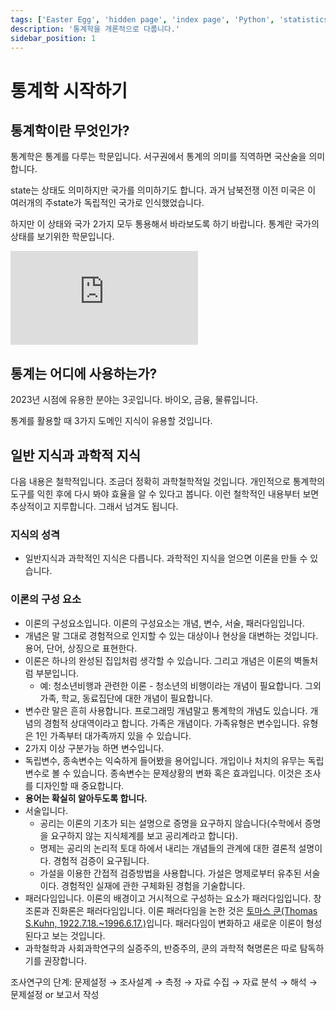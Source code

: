 ```yaml
---
tags: ['Easter Egg', 'hidden page', 'index page', 'Python', 'statistics']
description: '통계학을 개론적으로 다룹니다.'
sidebar_position: 1
---
```


# 통계학 시작하기

## 통계학이란 무엇인가?

통계학은 통계를 다루는 학문입니다. 서구권에서 통계의 의미를 직역하면 국산술을 의미합니다.

state는 상태도 의미하지만 국가를 의미하기도 합니다. 과거 남북전쟁 이전 미국은 이 여러개의 주state가 독립적인 국가로 인식했었습니다.

하지만 이 상태와 국가 2가지 모두 통용해서 바라보도록 하기 바랍니다. 통계란 국가의 상태를 보기위한 학문입니다.

<iframe class="codepen" src="https://www.youtube.com/embed/YlGMHmzeW3Y" title="강대국을 만드는 통계의 역사 | 통계학, 삶의질지표, 국가통계" frameborder="0" allow="accelerometer; autoplay; clipboard-write; encrypted-media; gyroscope; picture-in-picture; web-share" allowfullscreen></iframe>

## 통계는 어디에 사용하는가?

2023년 시점에 유용한 분야는 3곳입니다. 바이오, 금융, 물류입니다.

통계를 활용할 때 3가지 도메인 지식이 유용할 것입니다.

<!-- https://www.notion.so/statistics-cf513b71fd894c00bda3e445857fab16 -->
<!-- 강의 필기: https://www.notion.so/93f9ea736fef45dca1a529a7c57afe0c?v=3f4ba847abba4d208102deb39fc3d917 -->

## 일반 지식과 과학적 지식

다음 내용은 철학적입니다. 조금더 정확히 과학철학적일 것입니다. 개인적으로 통계학의 도구를 익힌 후에 다시 봐야 효율을 알 수 있다고 봅니다. 이런 철학적인 내용부터 보면 추상적이고 지루합니다. 그래서 넘겨도 됩니다.

### 지식의 성격

- 일반지식과 과학적인 지식은 다릅니다. 과학적인 지식을 얻으면 이론을 만들 수 있습니다.

<!--
- 일반지식과 과학적인 지식은 다르다. 과학적인 지식을 얻으면 이론을 만들 수 있다. 이론을 만들게 되면 주장이 될 수 있다.
- 지식은 앎의 상태를 보고 지식이라고 한다.
- 지식의 생산으로 기인한 성격은 **합의적 지식**과 **경험적 지식**이 있다.
- 일상적인 지식 습득에서 발생하는 오류들이 있다. 지식습득과정에서 오류가 있으면 과학적이지 못하다. 이런 오류를 범하지 않도록 검증하는 것이다. 지식이 갖고 있는 한계점을 이해해야 한다.
- 합의된 지식과 경험적 지식이다.
- **합의된 지식**은 문화적으로 작용하는 경우가 많다. 예수의 존재와 이순신의 존재에 대한 인정이 예시이다. 역사적 객관성과 문화적으로 이순신이 존재한다는 것을 학습했다. 그래서 인정하지만 예수는 인정하지 않는 사람도 있다.
- 외부의 강요 없이 스스로 경험한 것들에 근거하여 무엇을 사실로 민든 것은 **경험적 지식**이다.
- 인간은 완벽하지 않다. 경험적인 지식의 경우 잘못된 것을 아는 경우가 많다. 이것은 지식습득에서 발생할 수 있는 오류들이 존재한다. 지식을 생산하는 주체인 인간들이 갖고 있는 본원적인 한계라고 볼 수 있다.
- 부정확한 관찰로 오류가 발생할 수 있다. 부정확한 관찰은 부정확한 지식을 산출한다.
- 과도한(=성급한) 일반화의 오류가 있다. 소수의 사실로 다수에게 확대 적용하는 경우다.
  - ex 경상도 사람 몇 명을 보고 나서 '경상도사람은 모두 퉁명스럽다'
- 선별적인 관찰이 있다. 일반화에 들어맞는 관찰을 선택하고 틀린 것을 버리는 경우다. ex 경상도사람 중 퉁명스러운 사람만 맞다고 하고 아니면 경상도에서 태어났지만 서울에 오래있어 성격이 바뀌었다고 합리화한다.
- 꾸며진 지식이 있다. 자신의 일반화된 정면으로 위배되거나 회피할 수 없는 사실이 나타나면 일반화를 유지하기 위해 스스로 지식을 만든다. 옛날에 담배가 해롭다는 객관적인 사실이 나왔지만 부정하기 위해 담배회사는 광고예산과 로비에 많은 돈을 썼다.
- 사후가설을 설정한다. 가설을 먼저 설정하고 검증을 해야 하는데 순서를 반대로 결과를 가지고 가설을 만드는 경우이다.
  - 사전에 가설을 세우는 과학적 방법을 무시하는 것이다.
  - ex 가설: 잠을 많이 자면 시험성적이 낮아진다. ⇒ 낮은 점수를 받은 후, 왜 시험점수가 낮아졌는지 설명을 수면시간으로 했다.
- 비논리적 사유가 있다. 일상적인 사유로 그럴 듯하게 보이지만 비논리적 오류를 내포한다. 예시로 도박꾼의 오류이다. 매 확률은 독립적인데 정규분포의 평균회귀 법칙을 기대하고 패배를 많이 하면 승리를 예상한다.
- 자아개입이 있다. 자아가 손상을 보호하기 위해서 객관성이 떨어지는 경향이다.
  - ex 직장에서 해고 되었는데 회사가 비합리적이라고 자신의 무능함을 배제하는 경향이다.
  - 꾸며진 지식과 유사하다.
- 탐구의 조기 종결 오류도 있다. 지식이 불완전한 상태에서 연구를 중간 중단 오류를 범하는 것이다.
- 신비화가 존재한다. 이해되지 않은 현실에 대한 초현실적 귀의이다. 시험전날 꿈을 꾸고 시험을 잘 볼 것이라고 기대하는 경우이다.
  - 비논리적 사유와 유사하다.
- **과학적 인식방법은 일상적인 사유의 한계를 극복하기 위한 일종의 의도적 장치를 갖추기 위한 노력을 한다.**

### 22: 2 -2. 과학적 지식의 추구 - 1

- 과학적인 지식은 논리와 경험을 결합(논리 - 경험적, logico - empirical)시켜 사실을 확인한다. 지식이 갖는 한계점을 극복하기 위해서 검증된 지식을 습득하기 위해서 사용한 것이 과학적 인식방법이다. 즉 실증주의연구이다.
- 실증주의는 경험에 의해 검증되지 않으면 지식으로 인식하지 않는다.
- 과학적 인식 방법은 논리와 경험을 결합시켜 사실에 대한 확인을 시도하는 것이다.
- 과학적 조사연구를 통해 논리와 경험의 결합으로 과학적 지식을 생산하는 것이다.
- 과학적 조사연구는 어떻게 수행되어야 하는지를 다루는 것이 조사방법론이다.
- 과학적 인식방법은 실증주의로 19세기 사회학자 콩트(A. Comte)의 인간정신의 진보단계(=지식 추구 방법의 변화)로 설명가능하다. 신학적, 형이상학적, 과학적(=실증적) 3단계이다.
- 과학적 인식방법 = 논리-경험적
  - 과학은 현상에 대한 설명을 위해 경험을 중시한다. 경험의 기초가 되는 논리를 배제한다는 것은 아니다.
- 과학적 인식방법에서 논리성은 이론을 뜻하고, 경험성은 조사 또는 관찰을 의미한다.
- 일상적인 사유방법으로 명백한 한계를 가진다. 고급스러운 사유와 인식방법으로 갖추어야 과학적 방법이 그러한 필요성에 부합한다.
- 나름대로 이론과 설명을 이끌어내 실천전략을 세워야 한다.
- 과학적 지식의 추구이다. 과학적 방법의 특징들이다.
- (누구나 인정할 수 있게) 논리적이어야 한다.
- 경험적으로 검증이 가능해야 한다.
- 확률적 결정론을 전제로 한다.
- 체계적이고 표준화된 절차를 따라야 한다.
- 과학 이론은 잠정적이다. 이론은 변한다.
- 객관적이어야 한다. 즉 보편타당성과 상통한다. 전부를 조사를 못하기 때문에 소수를 조사하고 일반화를 할 수 있어야 하는데 이론적으로도 인정받을 수 있어야 한다.
- 가급적 적은 수의 원인으로 현상으로 설명한다. 최대한 간결한 설명을 추구해야 한다. 물론 생태주의, 환원주의(결정주의) 오류도 존재한다.
- 재생가능성이 있어야 한다. 과학적 결과를 바탕으로 다시 실험, 인식 결과 다시 했을 때 결과가 다르다면 오류가 있다.

## 과학적 이론

- 과학적 이론의 개념과 사회과학 이론의 특성, 이론 정립을 위한 조사연구의 역할에 대해 알아본다.

1. 과학적 이론의 정의
2. 사회과학 이론의 특성
3. 이론의 구성 요소
4. 이론의 유형
5. 이론 형성의 방법 체계

### 1. 과학적 이론의 정의

- 3장 과학적 이론이다. 이론이란 설명이다. 과학적 이론이란 과학이 가미된 이론이다. 이론의 개념과 특성을 알게 되면 과학적 이론도 쉽게 알 수 있다. 논리성과 경험성에 대한 가능성을 함께 갖춘 어떤 사실들간의 설명이라고 이해할 수 있다.
- 과학적 지식은 과학적 이론으로 구성된다. → 과학적 이론은 현상에 대한 예측이나 통제의 목적에 기여한다.

### 2. 사회과학 이론의 특성

- 철학이나 믿음을 보고 이론이라고 하지 않는다.
  - 사회과학은 가치중립적이다. 믿음이나 철학이 아니다. 마땅히 해야 한다는 논하는 것이 아니다. 사회과학이론에서 가치중립성이다. ex 신자유주의의 옳고 그름은 윤리의 영역이다. 과학의 영역은 신자유주의 경제정책의 과정과 결과 인식이다.
- 개인이 아니라 집합체의 속성이 있다.
- 사회적 이론이란 사회생활을 지속적으로 정형화된 유형을 찾으려는 노력이다.
- 사회적 규칙성을 찾게 되면 이해의 폭이 넓어진다.
  - 이론은 사람들의 사회생활에서 지속적으로 나타는 현상에 대한 논리적이고 정형화된 유형을 찾으려는 노력이다.
- 사회과학이론은 개인이 아니라 집합체이다.
  - 교통사고발생확률이 증가와 감소의 상관관계를 찾고자 한다.
- 변수언어로 구성/관심의 대상이다.
  - 이론은 변수들 사이에서 논리적으로 기대되는 관계를 묘사한다.
  - 전문가는 클라이언트 자체보다 그들에 영향을 주는 변수가 주된 관심이다.

-->

### 이론의 구성 요소

- 이론의 구성요소입니다. 이론의 구성요소는 개념, 변수, 서술, 패러다임입니다.
- 개념은 말 그대로 경험적으로 인지할 수 있는 대상이나 현상을 대변하는 것입니다. 용어, 단어, 상징으로 표현한다.
- 이론은 하나의 완성된 집입처럼 생각할 수 있습니다. 그리고 개념은 이론의 벽돌처럼 부분입니다.
  - 예: 청소년비행과 관련한 이론 - 청소년의 비행이라는 개념이 필요합니다. 그외 가족, 학교, 동료집단에 대한 개념이 필요합니다.
- 변수란 말은 흔히 사용합니다. 프로그래밍 개념말고 통계학의 개념도 있습니다. 개념의 경험적 상대역이라고 합니다. 가족은 개념이다. 가족유형은 변수입니다. 유형은 1인 가족부터 대가족까지 있을 수 있습니다.
- 2가지 이상 구분가능 하면 변수입니다.
- 독립변수, 종속변수는 익숙하게 들어봤을 용어입니다. 개입이나 처치의 유무는 독립변수로 볼 수 있습니다. 종속변수는 문제상황의 변화 혹은 효과입니다. 이것은 조사를 디자인할 때 중요합니다.
- **용어는 확실히 알아두도록 합니다.**
- 서술입니다.
  - 공리는 이론의 기초가 되는 설명으로 증명을 요구하지 않습니다(수학에서 증명을 요구하지 않는 지식체계를 보고 공리계라고 합니다).
  - 명제는 공리의 논리적 토대 하에서 내리는 개념들의 관계에 대한 결론적 설명이다. 경험적 검증이 요구됩니다.
  - 가설을 이용한 간접적 검증방법을 사용합니다. 가설은 명제로부터 유추된 서술이다. 경험적인 실재에 관한 구체화된 경험을 기술합니다.
- 패러다임입니다. 이론의 배경이고 거시적으로 구성하는 요소가 패러다임입니다. 창조론과 진화론은 패러다임입니다. 이론 패러다임을 논한 것은 [토마스 쿤(Thomas S.Kuhn, 1922.7.18.~1996.6.17.)](https://ko.wikipedia.org/wiki/%ED%86%A0%EB%A8%B8%EC%8A%A4_%EC%BF%A4)입니다. 패러다임이 변화하고 새로운 이론이 형성된다고 보는 것입니다.
- 과학철학과 사회과학연구의 실증주의, 반증주의, 쿤의 과학적 혁명론은 따로 탐독하기를 권장합니다.

<!--

### 4. 이론형성의 방법체계

- **모든 과학적 이론은 경험에 기초한다.**
  - **아무리 치밀한 논리일지라도 과학적 이론으로 인정받기 위해서는 경험적 검증이 필요하다.**
- 이론체계의 통합
  - 이론의 형성과정은 연역적 논리와 귀납적 논리가 있다. 2가지 방법은 사회과학의 일반적인 방법이다. 이론은 구분도 가능하지만 사실 순환한다. 과학적 지식이 축적되는 전반적인 과정이 이 순환과정이다.
  - 이론이 있고 가설을 설정하고 조사하고 일반화를 한다. 일반화는 이론이 된다. 과학이론은 순환적 과정에 있다.

-->

조사연구의 단계: 문제설정 → 조사설계 → 측정 → 자료 수집 → 자료 분석 → 해석 → 문제설정 or 보고서 작성
